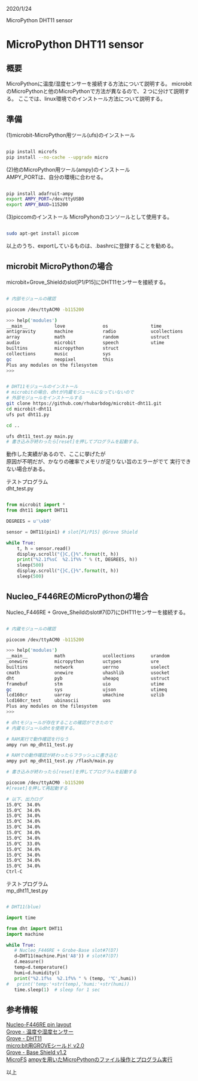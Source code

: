 


2020/1/24

MicroPython DHT11 sensor 
# MicroPython DHT11 sensor 

## 概要
MicroPythonに温度/湿度センサーを接続する方法について説明する。
microbitのMicroPythonと他のMicroPythonで方法が異なるので、２つに分けて説明する。
ここでは、linux環境でのインストール方法について説明する。   

## 準備
(1)microbit-MicroPython用ツール(ufs)のインストール
```bash

pip install microfs
pip install --no-cache --upgrade micro
```

(2)他のMicroPython用ツール(ampy)のインストール   
AMPY_PORTは、自分の環境に合わせる。
```bash

pip install adafruit-ampy
export AMPY_PORT=/dev/ttyUSB0
export AMPY_BAUD=115200
```

(3)piccomのインストール
MicroPyhonのコンソールとして使用する。
```bash

sudo apt-get install piccom
```
以上のうち、exportしているものは、.bashrcに登録することを勧める。

## microbit MicroPythonの場合
microbit+Grove_Shieldのslot[P1/P15]にDHT11センサーを接続する。

```bash

# 内部モジュールの確認

picocom /dev/ttyACM0 -b115200

>>> help('modules')
__main__          love              os                time
antigravity       machine           radio             ucollections
array             math              random            ustruct
audio             microbit          speech            utime
builtins          micropython       struct
collections       music             sys
gc                neopixel          this
Plus any modules on the filesystem
>>> 


# DHT11モジュールのインストール
# microbitの場合、dhtが内蔵モジュールになっていないので
# 外部モジュールをインストールする
git clone https://github.com/rhubarbdog/microbit-dht11.git
cd microbit-dht11
ufs put dht11.py

cd ..

ufs dht11_test.py main.py
# 書き込みが終わったら[reset]を押してプログラムを起動する。

```
動作した実績があるので、ここに挙げたが   
原因が不明だが、かなりの確率でメモリが足りない旨のエラーがでて
実行できない場合がある。


テストプログラム   
dht_test.py
```python

from microbit import *
from dht11 import DHT11

DEGREES = u'\xb0'

sensor = DHT11(pin1) # slot[P1/P15] @Grove Shield

while True:
    t, h = sensor.read()
    display.scroll("{}C,{}%".format(t, h))
    print("%2.1f%sC  %2.1f%% " % (t, DEGREES, h))
    sleep(500)
    display.scroll("{}C,{}%".format(t, h))
    sleep(500)
```

## Nucleo_F446REのMicroPythonの場合
Nucleo_F446RE + Grove_Sheildのslot#7(D7)にDHT11センサーを接続する。

```bash

# 内蔵モジュールの確認

picocom /dev/ttyACM0 -b115200

>>> help('modules')
__main__          math              ucollections      urandom
_onewire          micropython       uctypes           ure
builtins          network           uerrno            uselect
cmath             onewire           uhashlib          usocket
dht               pyb               uheapq            ustruct
framebuf          stm               uio               utime
gc                sys               ujson             utimeq
lcd160cr          uarray            umachine          uzlib
lcd160cr_test     ubinascii         uos
Plus any modules on the filesystem
>>> 

# dhtモジュールが存在することの確認ができたので
# 内蔵モジュールdhtを使用する。

# RAM実行で動作確認を行なう
ampy run mp_dht11_test.py

# RAMでの動作確認が終わったらフラッシュに書き込む
ampy put mp_dht11_test.py /flash/main.py

# 書き込みが終わったら[reset]を押してプログラムを起動する

picocom /dev/ttyACM0 -b115200
#[reset]を押して再起動する

# 以下、出力ログ
15.0℃  34.0% 
15.0℃  34.0% 
15.0℃  34.0% 
15.0℃  34.0% 
15.0℃  34.0% 
15.0℃  34.0% 
15.0℃  34.0% 
15.0℃  33.0% 
15.0℃  34.0% 
15.0℃  34.0% 
15.0℃  34.0% 
15.0℃  34.0% 
Ctrl-C

```

テストプログラム   
mp_dht11_test.py
```python

# DHT11(blue)

import time

from dht import DHT11
import machine

while True:
   # Nucleo_F446RE + Grobe-Base slot#7(D7)
   d=DHT11(machine.Pin('A8')) # slot#7(D7)
   d.measure()
   temp=d.temperature()
   humi=d.humidity()
   print("%2.1f%s  %2.1f%% " % (temp, '℃',humi))
#   print('temp:'+str(temp),'humi:'+str(humi))
   time.sleep(1)  # sleep for 1 sec

```



## 参考情報  

[Nucleo-F446RE pin layout](https://os.mbed.com/platforms/ST-Nucleo-F446RE/)   
[Grove - 温度や湿度センサー](http://wiki.seeedstudio.com/jp/Grove-TemperatureAndHumidity_Sensor/)   
[Grove - DHT11](https://jp.seeedstudio.com/Grove-Temperature-Humidity-Sensor-DHT11.html)   
[micro:bit用GROVEシールド v2.0](https://www.switch-science.com/catalog/5434/)   
[Grove - Base Shield v1.2](https://seeeddoc.github.io/Grove-Base_Shield_v1.2/)  
[MicroFS](https://github.com/ntoll/microfs)  [ampyを用いたMicroPythonのファイル操作とプログラム実行](https://blog.goediy.com/?p=335)　　　

以上

